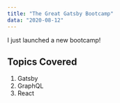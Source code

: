 ```yaml
---
title: "The Great Gatsby Bootcamp"
data: "2020-08-12"
---
```


I just launched a new bootcamp!

## Topics Covered

1. Gatsby
2. GraphQL
3. React